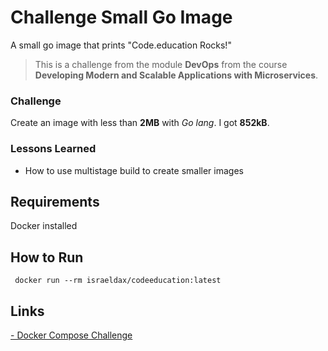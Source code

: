 # Challenge Small Go Image
A small go image that prints "Code.education Rocks!"

>This is a challenge from the module **DevOps** from the course **Developing Modern and Scalable Applications with Microservices**.

### Challenge
Create an image with less than **2MB** with *Go lang*. I got **852kB**.

### Lessons Learned
- How to use multistage build to create smaller images

## Requirements
Docker installed

## How to Run
``` docker run --rm israeldax/codeeducation:latest```

## Links
[- Docker Compose Challenge](https://github.com/israeldax/laravel-image)
